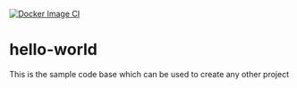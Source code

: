 [![Docker Image CI](https://github.com/damvinod/demo-service/actions/workflows/docker-image.yml/badge.svg)](https://github.com/damvinod/demo-service/actions/workflows/docker-image.yml)

# hello-world
This is the sample code base which can be used to create any other project
